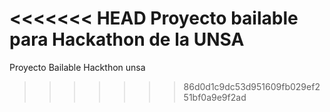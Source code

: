 <<<<<<< HEAD
Proyecto bailable para Hackathon de la UNSA
=======
Proyecto Bailable Hackthon unsa
>>>>>>> 86d0d1c9dc53d951609fb029ef251bf0a9e9f2ad
